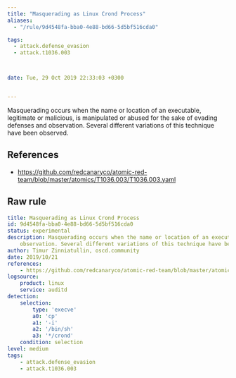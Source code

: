 ```yaml
---
title: "Masquerading as Linux Crond Process"
aliases:
  - "/rule/9d4548fa-bba0-4e88-bd66-5d5bf516cda0"

tags:
  - attack.defense_evasion
  - attack.t1036.003



date: Tue, 29 Oct 2019 22:33:03 +0300


---
```


Masquerading occurs when the name or location of an executable, legitimate or malicious, is manipulated or abused for the sake of evading defenses and observation. Several different variations of this technique have been observed.

<!--more-->




## References

* https://github.com/redcanaryco/atomic-red-team/blob/master/atomics/T1036.003/T1036.003.yaml


## Raw rule
```yaml
title: Masquerading as Linux Crond Process
id: 9d4548fa-bba0-4e88-bd66-5d5bf516cda0
status: experimental
description: Masquerading occurs when the name or location of an executable, legitimate or malicious, is manipulated or abused for the sake of evading defenses and
    observation. Several different variations of this technique have been observed.
author: Timur Zinniatullin, oscd.community
date: 2019/10/21
references:
    - https://github.com/redcanaryco/atomic-red-team/blob/master/atomics/T1036.003/T1036.003.yaml
logsource:
    product: linux
    service: auditd
detection:
    selection:
        type: 'execve'
        a0: 'cp'
        a1: '-i'
        a2: '/bin/sh'
        a3: '*/crond'
    condition: selection
level: medium
tags:
    - attack.defense_evasion
    - attack.t1036.003
```
